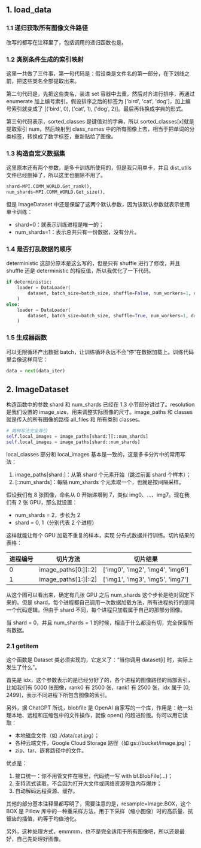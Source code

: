## 1. load_data

### 1.1 递归获取所有图像文件路径

改写的都写在注释里了，包括调用的递归函数也是。

### 1.2 类别条件生成的索引映射

这里一共做了三件事，第一句代码是：假设类是文件名的第一部分，在下划线之前，把这些类名全部提取出来。

第二句代码是，先把这些类名，装进 set 容器中去重，然后对齐进行排序，再通过 enumerate 加上编号索引。假设排序之后的标签为 ['bird', 'cat', 'dog']，加上编号索引就变成了 [('bird', 0), ('cat', 1), ('dog', 2)]。最后再转换成字典的形式。

第三句代码表示，sorted_classes 是键值对的字典，所以 sorted_classes[x]就是提取索引 num，然后映射到 class_names 中的所有图像上去，相当于把单词的分类标签，转换成了数字标签，重新贴给了图像。

### 1.3 构造自定义数据集

这里原本还有两个参数，是多卡训练所使用的，但是我只用单卡，并且 dist_utils 文件已经删掉了，所以这里也删除不用了。

```py
shard=MPI.COMM_WORLD.Get_rank(),
num_shards=MPI.COMM_WORLD.Get_size(),
```

但是 ImageDataset 中还是保留了这两个默认参数，因为该默认参数就表示使用单卡训练：

- shard=0：就表示训练进程是唯一的；
- num_shards=1：表示总共只有一份数据，没有分片。

### 1.4 是否打乱数据的顺序

deterministic 这部分原本是这么写的，但是只有 shuffle 进行了修改，并且 shuffle 还是 deterministic 的相反值，所以我优化了一下代码。

```py
if deterministic:
    loader = DataLoader(
        dataset, batch_size=batch_size, shuffle=False, num_workers=1, drop_last=True
    )
else:
    loader = DataLoader(
        dataset, batch_size=batch_size, shuffle=True, num_workers=1, drop_last=True
    )
```

### 1.5 生成器函数

可以无限循环产出数据 batch，让训练循环永远不会“停”在数据加载上。训练代码里会像这样用它：

```py
data = next(data_iter)
```

## 2. ImageDataset

构造函数中的参数 shard 和 num_shards 已经在 1.3 小节部分讲过了。resolution 是我们设置的 image_size，用来调整实际图像的尺寸。image_paths 和 classes 就是传入的所有图像的路径 all_files 和 所有类别 classes。

```py
# 两种写法完全等价
self.local_images = image_paths[shard:][::num_shards]
self.local_images = image_paths[shard::num_shards]
```

local_classes 部分和 local_images 基本是一致的，这是多卡分片中的常用写法：

1. image_paths[shard:]：从第 shard 个元素开始（跳过前面 shard 个样本）；
2. [::num_shards]：每隔 num_shards 个元素取一个，也就是按间隔采样。

假设我们有 8 张图像，命名从 0 开始递增到 7，类似 img0、...、img7。现在我们有 2 张 GPU，那么就设置：

- num_shards = 2，步长为 2
- shard = 0, 1（分别代表 2 个进程）

这样就能让每个 GPU 加载不重复的样本，实现 分布式数据并行训练。切片结果的表格：

| 进程编号 | 切片方法             | 切片结果                         |
| -------- | -------------------- | -------------------------------- |
| 0        | image_paths[0:][::2] | ['img0', 'img2', 'img4', 'img6'] |
| 1        | image_paths[1:][::2] | ['img1', 'img3', 'img5', 'img7'] |

从这个图可以看出来，确定有几张 GPU 之后 num_shards 这个步长是绝对固定下来的。但是 shard，每个进程都自己调用一次数据加载方法，所有进程执行的是同一个代码逻辑，但由于 shard 不同，每个进程只加载属于自己的那部分图像。

当 shard = 0，并且 num_shards = 1 的时候，相当于什么都没有切，完全保留所有数据。

### 2.1 getitem

这个函数是 Dataset 类必须实现的，它定义了：“当你调用 dataset[i] 时，实际上发生了什么”。

首先是 idx，这个参数表示的是已经分好了的，各个进程的图像路径的局部索引，比如我们有 5000 张图像，rank0 有 2500 张，rank1 有 2500 张，idx 属于 [0, 2499]，表示不同进程下所包含图像的索引。

另外，据 ChatGPT 所说，blobfile 是 OpenAI 自家写的一个库，作用是：统一处理本地、远程和压缩包中的文件操作，就像 open() 的超进阶版。你可以用它读取：

- 本地磁盘文件（如 ./data/cat.jpg）；
- 各种云端文件，Google Cloud Storage 路径（如 gs://bucket/image.jpg）；
- zip、tar、嵌套路径中的文件。

优点是：

1. 接口统一：你不用管文件在哪里，代码统一写 with bf.BlobFile(...)；
2. 支持流式读取，不会因为打开大文件或网络资源导致内存爆炸；
3. 自动解码远程资源、缓存。

其他的部分基本注释里都写明了，需要注意的是，resample=Image.BOX，这个 BOX 是 Pillow 库中的一种重采样方法，用于下采样（缩小图像）时的高质量、抗锯齿的插值，约等于均值池化。

另外，这种处理方式，emmmm，也不是完全适用于所有图像吧，所以还是最好，自己先处理好图像。
